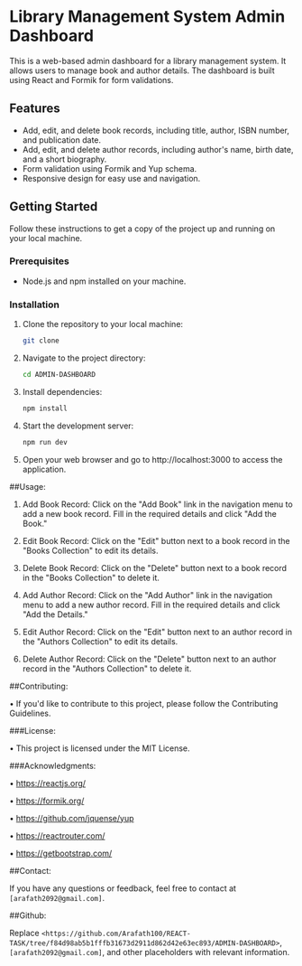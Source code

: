 # Library Management System Admin Dashboard

This is a web-based admin dashboard for a library management system. It allows users to manage book and author details. The dashboard is built using React and Formik for form validations.

## Features

- Add, edit, and delete book records, including title, author, ISBN number, and publication date.
- Add, edit, and delete author records, including author's name, birth date, and a short biography.
- Form validation using Formik and Yup schema.
- Responsive design for easy use and navigation.

## Getting Started

Follow these instructions to get a copy of the project up and running on your local machine.

### Prerequisites

- Node.js and npm installed on your machine.

### Installation

1. Clone the repository to your local machine:

   ```bash
   git clone

2. Navigate to the project directory:

   ```bash
   cd ADMIN-DASHBOARD

3. Install dependencies:

   ```bash
   npm install

4. Start the development server:

   ```bash
   npm run dev

5. Open your web browser and go to http://localhost:3000 to access the application.

##Usage:

1. Add Book Record: Click on the "Add Book" link in the navigation menu to add a new book record. Fill in the required details and click "Add the Book."

2. Edit Book Record: Click on the "Edit" button next to a book record in the "Books Collection" to edit its details.

3. Delete Book Record: Click on the "Delete" button next to a book record in the "Books Collection" to delete it.

4. Add Author Record: Click on the "Add Author" link in the navigation menu to add a new author record. Fill in the required details and click "Add the Details."

5. Edit Author Record: Click on the "Edit" button next to an author record in the "Authors Collection" to edit its details.

6. Delete Author Record: Click on the "Delete" button next to an author record in the "Authors Collection" to delete it.

##Contributing:

• If you'd like to contribute to this project, please follow the Contributing Guidelines.

###License:

• This project is licensed under the MIT License.

###Acknowledgments:

• https://reactjs.org/

• https://formik.org/

• https://github.com/jquense/yup

• https://reactrouter.com/

• https://getbootstrap.com/


##Contact:

If you have any questions or feedback, feel free to contact at `[arafath2092@gmail.com]`.

##Github:

Replace `<https://github.com/Arafath100/REACT-TASK/tree/f84d98ab5b1fffb31673d2911d862d42e63ec893/ADMIN-DASHBOARD>`, `[arafath2092@gmail.com]`, and other placeholders with relevant information.






